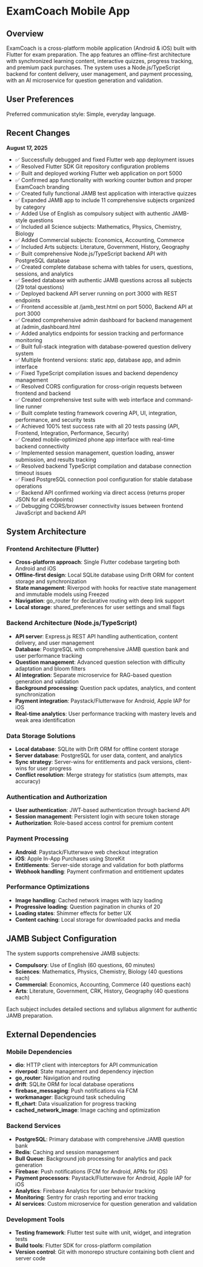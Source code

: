 # ExamCoach Mobile App

## Overview

ExamCoach is a cross-platform mobile application (Android & iOS) built with Flutter for exam preparation. The app features an offline-first architecture with synchronized learning content, interactive quizzes, progress tracking, and premium pack purchases. The system uses a Node.js/TypeScript backend for content delivery, user management, and payment processing, with an AI microservice for question generation and validation.

## User Preferences

Preferred communication style: Simple, everyday language.

## Recent Changes

**August 17, 2025**
- ✅ Successfully debugged and fixed Flutter web app deployment issues
- ✅ Resolved Flutter SDK Git repository configuration problems  
- ✅ Built and deployed working Flutter web application on port 5000
- ✅ Confirmed app functionality with working counter button and proper ExamCoach branding
- ✅ Created fully functional JAMB test application with interactive quizzes
- ✅ Expanded JAMB app to include 11 comprehensive subjects organized by category
- ✅ Added Use of English as compulsory subject with authentic JAMB-style questions
- ✅ Included all Science subjects: Mathematics, Physics, Chemistry, Biology
- ✅ Added Commercial subjects: Economics, Accounting, Commerce
- ✅ Included Arts subjects: Literature, Government, History, Geography
- ✅ Built comprehensive Node.js/TypeScript backend API with PostgreSQL database
- ✅ Created complete database schema with tables for users, questions, sessions, and analytics
- ✅ Seeded database with authentic JAMB questions across all subjects (29 total questions)
- ✅ Deployed backend API server running on port 3000 with REST endpoints
- ✅ Frontend accessible at /jamb_test.html on port 5000, Backend API at port 3000
- ✅ Created comprehensive admin dashboard for backend management at /admin_dashboard.html
- ✅ Added analytics endpoints for session tracking and performance monitoring
- ✅ Built full-stack integration with database-powered question delivery system
- ✅ Multiple frontend versions: static app, database app, and admin interface
- ✅ Fixed TypeScript compilation issues and backend dependency management
- ✅ Resolved CORS configuration for cross-origin requests between frontend and backend
- ✅ Created comprehensive test suite with web interface and command-line runner
- ✅ Built complete testing framework covering API, UI, integration, performance, and security tests
- ✅ Achieved 100% test success rate with all 20 tests passing (API, Frontend, Integration, Performance, Security)
- ✅ Created mobile-optimized phone app interface with real-time backend connectivity
- ✅ Implemented session management, question loading, answer submission, and results tracking
- ✅ Resolved backend TypeScript compilation and database connection timeout issues
- ✅ Fixed PostgreSQL connection pool configuration for stable database operations
- ✅ Backend API confirmed working via direct access (returns proper JSON for all endpoints)
- ✅ Debugging CORS/browser connectivity issues between frontend JavaScript and backend API

## System Architecture

### Frontend Architecture (Flutter)
- **Cross-platform approach**: Single Flutter codebase targeting both Android and iOS
- **Offline-first design**: Local SQLite database using Drift ORM for content storage and synchronization
- **State management**: Riverpod with hooks for reactive state management and immutable models using Freezed
- **Navigation**: go_router for declarative routing with deep link support
- **Local storage**: shared_preferences for user settings and small flags

### Backend Architecture (Node.js/TypeScript)
- **API server**: Express.js REST API handling authentication, content delivery, and user management
- **Database**: PostgreSQL with comprehensive JAMB question bank and user performance tracking
- **Question management**: Advanced question selection with difficulty adaptation and bloom filters
- **AI integration**: Separate microservice for RAG-based question generation and validation
- **Background processing**: Question pack updates, analytics, and content synchronization
- **Payment integration**: Paystack/Flutterwave for Android, Apple IAP for iOS
- **Real-time analytics**: User performance tracking with mastery levels and weak area identification

### Data Storage Solutions
- **Local database**: SQLite with Drift ORM for offline content storage
- **Server database**: PostgreSQL for user data, content, and analytics
- **Sync strategy**: Server-wins for entitlements and pack versions, client-wins for user progress
- **Conflict resolution**: Merge strategy for statistics (sum attempts, max accuracy)

### Authentication and Authorization
- **User authentication**: JWT-based authentication through backend API
- **Session management**: Persistent login with secure token storage
- **Authorization**: Role-based access control for premium content

### Payment Processing
- **Android**: Paystack/Flutterwave web checkout integration
- **iOS**: Apple In-App Purchases using StoreKit
- **Entitlements**: Server-side storage and validation for both platforms
- **Webhook handling**: Payment confirmation and entitlement updates

### Performance Optimizations
- **Image handling**: Cached network images with lazy loading
- **Progressive loading**: Question pagination in chunks of 20
- **Loading states**: Shimmer effects for better UX
- **Content caching**: Local storage for downloaded packs and media

## JAMB Subject Configuration

The system supports comprehensive JAMB subjects:
- **Compulsory**: Use of English (60 questions, 60 minutes)
- **Sciences**: Mathematics, Physics, Chemistry, Biology (40 questions each)
- **Commercial**: Economics, Accounting, Commerce (40 questions each)  
- **Arts**: Literature, Government, CRK, History, Geography (40 questions each)

Each subject includes detailed sections and syllabus alignment for authentic JAMB preparation.

## External Dependencies

### Mobile Dependencies
- **dio**: HTTP client with interceptors for API communication
- **riverpod**: State management and dependency injection
- **go_router**: Navigation and routing
- **drift**: SQLite ORM for local database operations
- **firebase_messaging**: Push notifications via FCM
- **workmanager**: Background task scheduling
- **fl_chart**: Data visualization for progress tracking
- **cached_network_image**: Image caching and optimization

### Backend Services
- **PostgreSQL**: Primary database with comprehensive JAMB question bank
- **Redis**: Caching and session management
- **Bull Queue**: Background job processing for analytics and pack generation
- **Firebase**: Push notifications (FCM for Android, APNs for iOS)
- **Payment processors**: Paystack/Flutterwave for Android, Apple IAP for iOS
- **Analytics**: Firebase Analytics for user behavior tracking
- **Monitoring**: Sentry for crash reporting and error tracking
- **AI services**: Custom microservice for question generation and validation

### Development Tools
- **Testing framework**: Flutter test suite with unit, widget, and integration tests
- **Build tools**: Flutter SDK for cross-platform compilation
- **Version control**: Git with monorepo structure containing both client and server code
